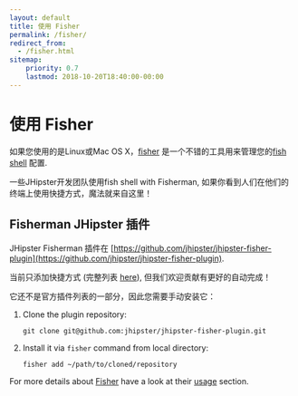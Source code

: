 ```yaml
---
layout: default
title: 使用 Fisher
permalink: /fisher/
redirect_from:
  - /fisher.html
sitemap:
    priority: 0.7
    lastmod: 2018-10-20T18:40:00-00:00
---
```


# <i class="fa fa-terminal"></i> 使用 Fisher

如果您使用的是Linux或Mac OS X，[fisher](https://github.com/jorgebucaran/fisher) 是一个不错的工具用来管理您的[fish shell](http://fishshell.com/) 配置.

一些JHipster开发团队使用fish shell with Fisherman, 如果你看到人们在他们的终端上使用快捷方式，魔法就来自这里！

## Fisherman JHipster 插件

JHipster Fisherman 插件在 [https://github.com/jhipster/jhipster-fisher-plugin](https://github.com/jhipster/jhipster-fisher-plugin).

当前只添加快捷方式 (完整列表 [here](https://github.com/jhipster/jhipster-fisher-plugin/blob/master/conf.d/jhipster.aliases.fish)), 但我们欢迎贡献有更好的自动完成！

它还不是官方插件列表的一部分，因此您需要手动安装它：

1. Clone the plugin repository:

    `git clone git@github.com:jhipster/jhipster-fisher-plugin.git`

2. Install it via ``fisher`` command from local directory:

    `fisher add ~/path/to/cloned/repository`

For more details about [Fisher](https://github.com/jorgebucaran/fisher) have a look at their [usage](https://github.com/jorgebucaran/fisher#usage) section.
